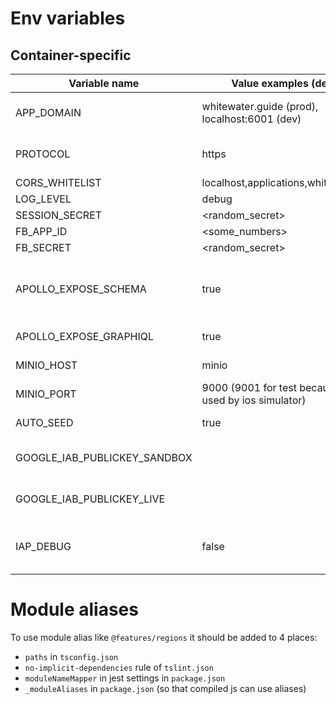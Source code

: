 # Env variables

## Container-specific

| Variable name                | Value examples (defaults)                                   | Description                        |
|------------------------------|-------------------------------------------------------------|------------------------------------|
| APP_DOMAIN                   | whitewater.guide (prod),<br/> localhost:6001 (dev)          | Application domain. Used in backend to substitute minio internal urls with external urls    |
| PROTOCOL                     | https                                                       | Used in backend together with APP_DOMAIN to generate external image urls |
| CORS_WHITELIST               | localhost,applications,whitewater.guide                     | Cors whitelist for express |
| LOG_LEVEL                    | debug                                                       | log level for pino logger |
| SESSION_SECRET               | <random_secret>                                             | Secret for passport.js sessions |
| FB_APP_ID                    | <some_numbers>                                              | Facebook app id |
| FB_SECRET                    | <random_secret>                                             | Secret for facebook auth |
| APOLLO_EXPOSE_SCHEMA         | true                                                        | Should Apollo router expose 'schema.json' and 'typedefs.txt'? Mostly used by devtools and tests (mock data generator) |
| APOLLO_EXPOSE_GRAPHIQL       | true                                                        | Should Apollo router expose GRAPHIQL UI
| MINIO_HOST                   | minio                                                       | Minio host name in docker internal network |
| MINIO_PORT                   | 9000 (9001 for test because 9000 is used by ios simulator)  | Minio host name in docker internal network |
| AUTO_SEED                    | true                                                        | Set to true to automatically seed database on startup |
| GOOGLE_IAB_PUBLICKEY_SANDBOX | <pubkey>                                                    | See https://github.com/voltrue2/in-app-purchase |
| GOOGLE_IAB_PUBLICKEY_LIVE    | <pubkey>                                                    | See https://github.com/voltrue2/in-app-purchase |
| IAP_DEBUG                    | false                                                       | Controls `verbose` and `test` config options for https://github.com/voltrue2/in-app-purchase |

# Module aliases

To use module alias like `@features/regions` it should be added to 4 places:
- `paths` in `tsconfig.json`
- `no-implicit-dependencies` rule of `tslint.json`
- `moduleNameMapper` in jest settings in `package.json`
- `_moduleAliases` in `package.json` (so that compiled js can use aliases)
